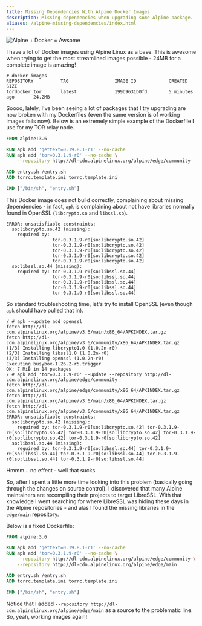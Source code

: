 ```yaml
---
title: Missing Dependencies With Alpine Docker Images
description: Missing dependencies when upgrading some Alpine package.
aliases: /alpine-missing-dependencies/index.html
---
```


![Alpine + Docker = Awsome](/posts/archive/content/images/2018/docker+alpine.png)

I have a lot of Docker images using Alpine Linux as a base. This is awesome when trying to get the most streamlined images possible - 24MB for a complete image is amazing!

```log
# docker images
REPOSITORY          TAG                 IMAGE ID            CREATED             SIZE
tordocker_tor       latest              199b9631b0fd        5 minutes ago       24.2MB
```

Soooo, lately, I've been seeing a lot of packages that I try upgrading are now broken with my Dockerfiles (even the same version is of working images fails now). Below is an extremely simple example of the Dockerfile I use for my TOR relay node.

```Dockerfile
FROM alpine:3.6

RUN apk add 'gettext=0.19.8.1-r1' --no-cache
RUN apk add 'tor=0.3.1.9-r0' --no-cache \
    --repository http://dl-cdn.alpinelinux.org/alpine/edge/community

ADD entry.sh /entry.sh
ADD torrc.template.ini torrc.template.ini

CMD ["/bin/sh", "entry.sh"]
```

This Docker image does not build correctly, complaining about missing dependencies - in fact, `apk` is complaining about not have libraries normally found in OpenSSL (`libcrypto.so` and `libssl.so`).

```log
ERROR: unsatisfiable constraints:
  so:libcrypto.so.42 (missing):
    required by:
                 tor-0.3.1.9-r0[so:libcrypto.so.42]
                 tor-0.3.1.9-r0[so:libcrypto.so.42]
                 tor-0.3.1.9-r0[so:libcrypto.so.42]
                 tor-0.3.1.9-r0[so:libcrypto.so.42]
                 tor-0.3.1.9-r0[so:libcrypto.so.42]
  so:libssl.so.44 (missing):
    required by: tor-0.3.1.9-r0[so:libssl.so.44]
                 tor-0.3.1.9-r0[so:libssl.so.44]
                 tor-0.3.1.9-r0[so:libssl.so.44]
                 tor-0.3.1.9-r0[so:libssl.so.44]
                 tor-0.3.1.9-r0[so:libssl.so.44]
```

So standard troubleshooting time, let's try to install OpenSSL (even though `apk` should have pulled that in).

```log
/ # apk --update add openssl
fetch http://dl-cdn.alpinelinux.org/alpine/v3.6/main/x86_64/APKINDEX.tar.gz
fetch http://dl-cdn.alpinelinux.org/alpine/v3.6/community/x86_64/APKINDEX.tar.gz
(1/3) Installing libcrypto1.0 (1.0.2n-r0)
(2/3) Installing libssl1.0 (1.0.2n-r0)
(3/3) Installing openssl (1.0.2n-r0)
Executing busybox-1.26.2-r5.trigger
OK: 7 MiB in 14 packages
/ # apk add 'tor=0.3.1.9-r0' --update --repository http://dl-cdn.alpinelinux.org/alpine/edge/community
fetch http://dl-cdn.alpinelinux.org/alpine/edge/community/x86_64/APKINDEX.tar.gz
fetch http://dl-cdn.alpinelinux.org/alpine/v3.6/main/x86_64/APKINDEX.tar.gz
fetch http://dl-cdn.alpinelinux.org/alpine/v3.6/community/x86_64/APKINDEX.tar.gz
ERROR: unsatisfiable constraints:
  so:libcrypto.so.42 (missing):
    required by: tor-0.3.1.9-r0[so:libcrypto.so.42] tor-0.3.1.9-r0[so:libcrypto.so.42] tor-0.3.1.9-r0[so:libcrypto.so.42] tor-0.3.1.9-r0[so:libcrypto.so.42] tor-0.3.1.9-r0[so:libcrypto.so.42]
  so:libssl.so.44 (missing):
    required by: tor-0.3.1.9-r0[so:libssl.so.44] tor-0.3.1.9-r0[so:libssl.so.44] tor-0.3.1.9-r0[so:libssl.so.44] tor-0.3.1.9-r0[so:libssl.so.44] tor-0.3.1.9-r0[so:libssl.so.44]
```

Hmmm... no effect - well that sucks.

So, after I spent a little more time looking into this problem (basically going through the changes on source control). I discovered that many Alpine maintainers are recompiling their projects to target LibreSSL. With that knowledge I went searching for where LibreSSL was hiding these days in the Alpine repositories - and alas I found the missing libraries in the `edge/main` repository.

Below is a fixed Dockerfile:

```Dockerfile
FROM alpine:3.6

RUN apk add 'gettext=0.19.8.1-r1' --no-cache
RUN apk add 'tor=0.3.1.9-r0' --no-cache \
    --repository http://dl-cdn.alpinelinux.org/alpine/edge/community \
    --repository http://dl-cdn.alpinelinux.org/alpine/edge/main

ADD entry.sh /entry.sh
ADD torrc.template.ini torrc.template.ini

CMD ["/bin/sh", "entry.sh"]
```

Notice that I added `--repository http://dl-cdn.alpinelinux.org/alpine/edge/main` as a source to the problematic line. So, yeah, working images again!
